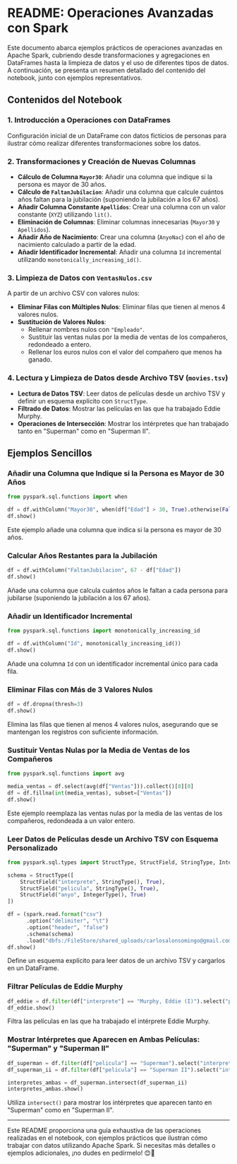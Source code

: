 # README: Operaciones Avanzadas con Spark

Este documento abarca ejemplos prácticos de operaciones avanzadas en Apache Spark, cubriendo desde transformaciones y agregaciones en DataFrames hasta la limpieza de datos y el uso de diferentes tipos de datos. A continuación, se presenta un resumen detallado del contenido del notebook, junto con ejemplos representativos.

## Contenidos del Notebook

### 1. Introducción a Operaciones con DataFrames
   Configuración inicial de un DataFrame con datos ficticios de personas para ilustrar cómo realizar diferentes transformaciones sobre los datos.

### 2. Transformaciones y Creación de Nuevas Columnas
   - **Cálculo de Columna `Mayor30`**: Añadir una columna que indique si la persona es mayor de 30 años.
   - **Cálculo de `FaltanJubilacion`**: Añadir una columna que calcule cuántos años faltan para la jubilación (suponiendo la jubilación a los 67 años).
   - **Añadir Columna Constante `Apellidos`**: Crear una columna con un valor constante (`XYZ`) utilizando `lit()`.
   - **Eliminación de Columnas**: Eliminar columnas innecesarias (`Mayor30` y `Apellidos`).
   - **Añadir Año de Nacimiento**: Crear una columna (`AnyoNac`) con el año de nacimiento calculado a partir de la edad.
   - **Añadir Identificador Incremental**: Añadir una columna `Id` incremental utilizando `monotonically_increasing_id()`.

### 3. Limpieza de Datos con `VentasNulos.csv`
   A partir de un archivo CSV con valores nulos:
   - **Eliminar Filas con Múltiples Nulos**: Eliminar filas que tienen al menos 4 valores nulos.
   - **Sustitución de Valores Nulos**:
     - Rellenar nombres nulos con `"Empleado"`.
     - Sustituir las ventas nulas por la media de ventas de los compañeros, redondeado a entero.
     - Rellenar los euros nulos con el valor del compañero que menos ha ganado.

### 4. Lectura y Limpieza de Datos desde Archivo TSV (`movies.tsv`)
   - **Lectura de Datos TSV**: Leer datos de películas desde un archivo TSV y definir un esquema explícito con `StructType`.
   - **Filtrado de Datos**: Mostrar las películas en las que ha trabajado Eddie Murphy.
   - **Operaciones de Intersección**: Mostrar los intérpretes que han trabajado tanto en "Superman" como en "Superman II".

## Ejemplos Sencillos

### Añadir una Columna que Indique si la Persona es Mayor de 30 Años
```python
from pyspark.sql.functions import when

df = df.withColumn("Mayor30", when(df["Edad"] > 30, True).otherwise(False))
df.show()
```
Este ejemplo añade una columna que indica si la persona es mayor de 30 años.

### Calcular Años Restantes para la Jubilación
```python
df = df.withColumn("FaltanJubilacion", 67 - df["Edad"])
df.show()
```
Añade una columna que calcula cuántos años le faltan a cada persona para jubilarse (suponiendo la jubilación a los 67 años).

### Añadir un Identificador Incremental
```python
from pyspark.sql.functions import monotonically_increasing_id

df = df.withColumn("Id", monotonically_increasing_id())
df.show()
```
Añade una columna `Id` con un identificador incremental único para cada fila.

### Eliminar Filas con Más de 3 Valores Nulos
```python
df = df.dropna(thresh=3)
df.show()
```
Elimina las filas que tienen al menos 4 valores nulos, asegurando que se mantengan los registros con suficiente información.

### Sustituir Ventas Nulas por la Media de Ventas de los Compañeros
```python
from pyspark.sql.functions import avg

media_ventas = df.select(avg(df["Ventas"])).collect()[0][0]
df = df.fillna(int(media_ventas), subset=["Ventas"])
df.show()
```
Este ejemplo reemplaza las ventas nulas por la media de las ventas de los compañeros, redondeada a un valor entero.

### Leer Datos de Películas desde un Archivo TSV con Esquema Personalizado
```python
from pyspark.sql.types import StructType, StructField, StringType, IntegerType

schema = StructType([
    StructField("interprete", StringType(), True),
    StructField("pelicula", StringType(), True),
    StructField("anyo", IntegerType(), True)
])

df = (spark.read.format("csv")
      .option("delimiter", "\t")
      .option("header", "false")
      .schema(schema)
      .load("dbfs:/FileStore/shared_uploads/carlosalonsomingo@gmail.com/movies.tsv"))
df.show()
```
Define un esquema explícito para leer datos de un archivo TSV y cargarlos en un DataFrame.

### Filtrar Películas de Eddie Murphy
```python
df_eddie = df.filter(df["interprete"] == "Murphy, Eddie (I)").select("pelicula")
df_eddie.show()
```
Filtra las películas en las que ha trabajado el intérprete Eddie Murphy.

### Mostrar Intérpretes que Aparecen en Ambas Películas: "Superman" y "Superman II"
```python
df_superman = df.filter(df["pelicula"] == "Superman").select("interprete")
df_superman_ii = df.filter(df["pelicula"] == "Superman II").select("interprete")

interpretes_ambas = df_superman.intersect(df_superman_ii)
interpretes_ambas.show()
```
Utiliza `intersect()` para mostrar los intérpretes que aparecen tanto en "Superman" como en "Superman II".

---

Este README proporciona una guía exhaustiva de las operaciones realizadas en el notebook, con ejemplos prácticos que ilustran cómo trabajar con datos utilizando Apache Spark. Si necesitas más detalles o ejemplos adicionales, ¡no dudes en pedírmelo! 😊🚀

